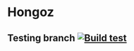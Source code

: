 # Hongoz

## Testing branch [![Build test](https://github.com/DainXOR/Hongoz_1.19.2/actions/workflows/gradle.yml/badge.svg?branch=testing-bugfix)](https://github.com/DainXOR/Hongoz_1.19.2/actions/workflows/gradle.yml)
